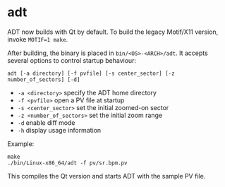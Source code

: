 # adt

ADT now builds with Qt by default. To build the legacy Motif/X11 version,
invoke `MOTIF=1 make`.

After building, the binary is placed in `bin/<OS>-<ARCH>/adt`. It accepts
several options to control startup behaviour:

```
adt [-a directory] [-f pvfile] [-s center_sector] [-z number_of_sectors] [-d]
```

- `-a <directory>` specify the ADT home directory
- `-f <pvfile>` open a PV file at startup
- `-s <center_sector>` set the initial zoomed-on sector
- `-z <number_of_sectors>` set the initial zoom range
- `-d` enable diff mode
- `-h` display usage information

Example:

```
make
./bin/Linux-x86_64/adt -f pv/sr.bpm.pv
```

This compiles the Qt version and starts ADT with the sample PV file.
